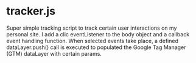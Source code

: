 # tracker.js
Super simple tracking script to track certain user interactions on my personal site. I add a clic eventListener to the body object and a callback event handling function. When selected events take place, a defined dataLayer.push() call is executed to populated the Google Tag Manager (GTM) dataLayer with certain params. 
